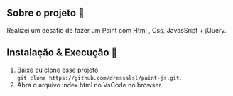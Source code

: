 ## Sobre o projeto 🚀

Realizei um desafio de fazer um Paint com Html , Css, JavasSript + jQuery.

## Instalação & Execução 🚀

1. Baixe ou clone esse projeto <br> `git clone https://github.com/dressalsl/paint-js.git`.
2. Abra o arquivo index.html no VsCode no browser.
